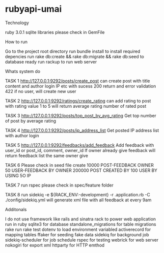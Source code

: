 # rubyapi-umai

Technology

ruby 3.0.1
sqlite
libraries please check in GemFile

How to run

Go to the project root directory
run bundle install to install required depencies
run rake db:create && rake db:migrate && rake db:seed to database ready
run rackup to run web server

Whats system do

TASK 1
 http://127.0.0.1:9292/posts/create_post
 can create post with 
 title content and author login IP etc
 with sucess 200 return and error validation 422
 if no user, will create new user

TASK 2
  http://127.0.0.1:9292/ratings/create_rating
  can add rating to post with rating value 1 to 5
  will return average rating number of rated post


TASK 3
  http://127.0.0.1:9292/posts/top_post_by_avg_rating
  Get top number of post by average rating


TASK 4
 http://127.0.0.1:9292/posts/ip_address_list
 Get posted IP address list with author login


TASK 5
http://127.0.0.1:9292/feedbacks/add_feedback
Add feedback with user_id or post_id, comment, owner_id
If owner already give feedback will return feedback list the same owner give

TASK 6
Please check in seed file
create
  10000 POST-FEEDBACK OWNER
  50 USER-FEEDBACK BY OWNER
  200000 POST CREATED BY 100 USER BY USING 5O IP


 TASK 7
 run rspec
 please check in spec/feature folder
 

 TASK 8
run sidekiq -e ${RACK_ENV:-development} -r .application.rb -C ./config/sidekiq.yml
will generate xml file with all feedback at every 9am

Additonals

I do not use framework like rails and sinatra
rack to power web application run in ruby
sqlite3 for database
standalone_migrations for table migrations
rake run rake test
dotenv to load environment variabled
activerecord for mapping tables
ffaker for seeding fake data
sidekiq for background job 
sidekiq-scheduler for job schedule 
rspec for testing
webrick for web server
nokogiri for export xml
httparty for HTTP emthod